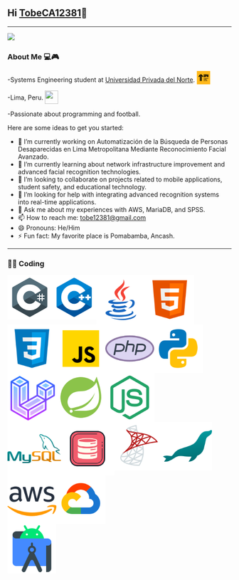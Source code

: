 ## Hi [TobeCA12381][website]👋
---

<img src= "https://media1.tenor.com/m/OyCBoVtkg7YAAAAd/ellen-joe-zzz.gif">

### About Me 💻🎮
-Systems Engineering student at [Universidad Privada del Norte][University]. <img src="ICONS/UPN.png" alt="UPN Icon"  width="30" height="30" style="vertical-align:-5px;">

-Lima, Peru. <img src="https://cdn-icons-png.flaticon.com/512/14009/14009756.png" width="30" height="30" style="vertical-align:-9px;" >

-Passionate about programming and football.

Here are some ideas to get you started:

- 🔭 I’m currently working on Automatización de la Búsqueda de Personas Desaparecidas en Lima Metropolitana Mediante Reconocimiento Facial Avanzado.
- 🌱 I’m currently learning about network infrastructure improvement and advanced facial recognition technologies.
- 👯 I’m looking to collaborate on projects related to mobile applications, student safety, and educational technology.
- 🤔 I’m looking for help with integrating advanced recognition systems into real-time applications.
- 💬 Ask me about my experiences with AWS, MariaDB, and SPSS.
- 📫 How to reach me: tobe12381@gmail.com
- 😄 Pronouns: He/Him
- ⚡ Fun fact: My favorite place is Pomabamba, Ancash.

---

<!--[![Anurag's GitHub stats](https://github-readme-stats.vercel.app/api?username=TobeCA12381)](https://github.com/anuraghazra/github-readme-stats)-->

### 👨‍💻 Coding
<!-- Lenguajes de Programación y Tecnologías Web -->
<div style="overflow: auto;">
    <img align="left" alt="C#" width="100" height="100" src="ICONS/Csharp.png" />
    <img align="left" alt="C++" width="100" height="100" src="ICONS/C++.png" />
    <img align="left" alt="JAVA" width="110" height="110" src="ICONS/JAVA.png" />
    <img align="left" alt="HTML" width="110" height="110" src="ICONS/HTML.png" />
    <img align="left" alt="CSS" width="110" height="110" src="ICONS/CSS.png" />
    <img align="left" alt="JS" width="110" height="110" src="ICONS/JS.png" />
    <img align="left" alt="PHP" width="110" height="110" src="ICONS/PHP.png" />
    <img align="left" alt="PY" width="110" height="110" src="ICONS/PY.png" />
</div>

<!-- Frameworks y Entornos de Desarrollo -->
<div style="overflow: auto;">
    <img align="left" alt="LARAVEL" width="110" height="110" src="ICONS/LARAVEL.png" />
    <img align="left" alt="SPRING" width="110" height="110" src="ICONS/SPRING.png" />
    <img align="left" alt="NODEJS" width="110" height="110" src="ICONS/NODEJS.png" />
</div>

<!-- Bases de Datos -->
<div style="overflow: auto;">
    <img align="left" alt="MYSQL" width="120" height="120" src="ICONS/MYSQL.png" />
    <img align="left" alt="ORACLE" width="120" height="120" src="ICONS/ORACLE.png" />
    <img align="left" alt="SQLSERVER" width="110" height="110" src="ICONS/SQLSERVER.png" />
    <img align="left" alt="MARIADB" width="110" height="110" src="ICONS/MARIADB.png" />
</div>

<!-- Servicios en la Nube -->
<div style="overflow: auto;">
    <img align="left" alt="AWS" width="110" height="110" src="ICONS/AWS.png" />
    <img align="left" alt="GOCLOUD" width="110" height="110" src="ICONS/GOCLOUD.png" />
</div>

<!-- Desarrollo Móvil -->
<div style="overflow: auto;">
    <img align="left" alt="ANDROID" width="110" height="110" src="ICONS/ANDROID.png" />
</div>



<!--LINKS-->

[website]: https://github.com/TobeCA12381
[University]:https://www.upn.edu.pe/
